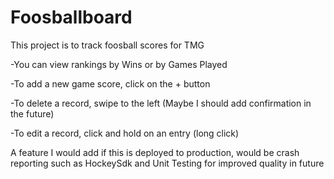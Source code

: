 # Foosballboard
This project is to track foosball scores for TMG

-You can view rankings by Wins or by Games Played

-To add a new game score, click on the + button

-To delete a record, swipe to the left (Maybe I should add confirmation in the future)

-To edit a record, click and hold on an entry (long click)

A feature  I would add if this is deployed to production, would be crash reporting such as HockeySdk and Unit Testing for improved quality in future
